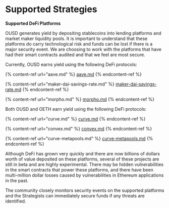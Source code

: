 # Supported Strategies

**Supported DeFi Platforms**

OUSD generates yield by depositing stablecoins into lending platforms and market maker liquidity pools. It is important to understand that these platforms do carry technological risk and funds can be lost if there is a major security event. We are choosing to work with the platforms that have had their smart contracts audited and that we feel are most secure.

Currently, OUSD earns yield using the following DeFi protocols:

{% content-ref url="aave.md" %}
[aave.md](aave.md)
{% endcontent-ref %}

{% content-ref url="maker-dai-savings-rate.md" %}
[maker-dai-savings-rate.md](maker-dai-savings-rate.md)
{% endcontent-ref %}

{% content-ref url="morpho.md" %}
[morpho.md](morpho.md)
{% endcontent-ref %}

Both OUSD and OETH earn yield using the following DeFi protocols:

{% content-ref url="curve.md" %}
[curve.md](curve.md)
{% endcontent-ref %}

{% content-ref url="convex.md" %}
[convex.md](convex.md)
{% endcontent-ref %}

{% content-ref url="curve-metapools.md" %}
[curve-metapools.md](curve-metapools.md)
{% endcontent-ref %}

Although DeFi has grown very quickly and there are now billions of dollars worth of value deposited on these platforms, several of these projects are still in beta and are highly experimental. There may be hidden vulnerabilities in the smart contracts that power these platforms, and there have been multi-million dollar losses caused by vulnerabilities in Ethereum applications in the past.

The community closely monitors security events on the supported platforms and the Strategists can immediately secure funds if any threats are identified.
